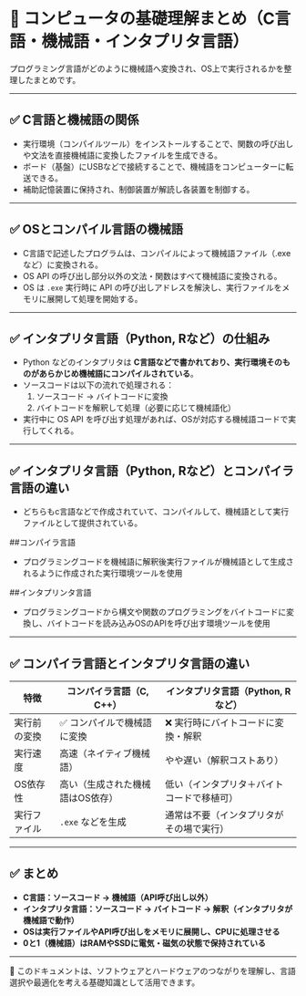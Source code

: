 # 🧠 コンピュータの基礎理解まとめ（C言語・機械語・インタプリタ言語）

プログラミング言語がどのように機械語へ変換され、OS上で実行されるかを整理したまとめです。

---

## ✅ C言語と機械語の関係

- 実行環境（コンパイルツール）をインストールすることで、関数の呼び出しや文法を直接機械語に変換したファイルを生成できる。
- ボード（基盤）にUSBなどで接続することで、機械語をコンピューターに転送できる。
- 補助記憶装置に保持され、制御装置が解読し各装置を制御する。

---

## ✅ OSとコンパイル言語の機械語

- C言語で記述したプログラムは、コンパイルによって機械語ファイル（.exeなど）に変換される。
- OS API の呼び出し部分以外の文法・関数はすべて機械語に変換される。
- OS は `.exe` 実行時に API の呼び出しアドレスを解決し、実行ファイルをメモリに展開して処理を開始する。

---

## ✅ インタプリタ言語（Python, Rなど）の仕組み

- Python などのインタプリタは **C言語などで書かれており、実行環境そのものがあらかじめ機械語にコンパイルされている**。
- ソースコードは以下の流れで処理される：
  1. ソースコード → バイトコードに変換
  2. バイトコードを解釈して処理（必要に応じて機械語化）
- 実行中に OS API を呼び出す処理があれば、OSが対応する機械語コードで実行してくれる。

---

## ✅ インタプリタ言語（Python, Rなど）とコンパイラ言語の違い　

- どちらもc言語などで作成されていて、コンパイルして、機械語として実行ファイルとして提供されている。

##コンパイラ言語　

- プログラミングコードを機械語に解釈後実行ファイルが機械語として生成されるように作成された実行環境ツールを使用　　

##インタプリンタ言語
- プログラミングコードから構文や関数のプログラミングをバイトコードに変換し、バイトコードを読み込みOSのAPIを呼び出す環境ツールを使用


---

## ✅ コンパイラ言語とインタプリタ言語の違い

| 特徴              | コンパイラ言語（C, C++）             | インタプリタ言語（Python, Rなど）        |
|-------------------|--------------------------------------|-------------------------------------------|
| 実行前の変換       | ✅ コンパイルで機械語に変換           | ❌ 実行時にバイトコードに変換・解釈       |
| 実行速度           | 高速（ネイティブ機械語）             | やや遅い（解釈コストあり）                 |
| OS依存性           | 高い（生成された機械語はOS依存）     | 低い（インタプリタ＋バイトコードで移植可） |
| 実行ファイル       | `.exe` などを生成                    | 通常は不要（インタプリタがその場で実行）   |

---

## ✅ まとめ

- **C言語：ソースコード → 機械語（API呼び出し以外）**
- **インタプリタ言語：ソースコード → バイトコード → 解釈（インタプリタが機械語で動作）**
- **OSは実行ファイルやAPI呼び出しをメモリに展開し、CPUに処理させる**
- **0と1（機械語）はRAMやSSDに電気・磁気の状態で保持されている**

---

📄 このドキュメントは、ソフトウェアとハードウェアのつながりを理解し、言語選択や最適化を考える基礎知識として活用できます。

